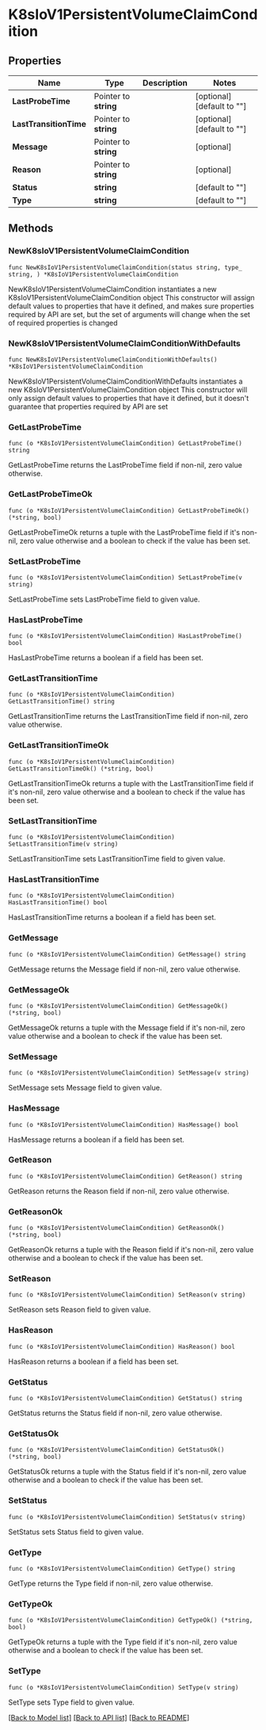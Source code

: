 # K8sIoV1PersistentVolumeClaimCondition

## Properties

Name | Type | Description | Notes
------------ | ------------- | ------------- | -------------
**LastProbeTime** | Pointer to **string** |  | [optional] [default to ""]
**LastTransitionTime** | Pointer to **string** |  | [optional] [default to ""]
**Message** | Pointer to **string** |  | [optional] 
**Reason** | Pointer to **string** |  | [optional] 
**Status** | **string** |  | [default to ""]
**Type** | **string** |  | [default to ""]

## Methods

### NewK8sIoV1PersistentVolumeClaimCondition

`func NewK8sIoV1PersistentVolumeClaimCondition(status string, type_ string, ) *K8sIoV1PersistentVolumeClaimCondition`

NewK8sIoV1PersistentVolumeClaimCondition instantiates a new K8sIoV1PersistentVolumeClaimCondition object
This constructor will assign default values to properties that have it defined,
and makes sure properties required by API are set, but the set of arguments
will change when the set of required properties is changed

### NewK8sIoV1PersistentVolumeClaimConditionWithDefaults

`func NewK8sIoV1PersistentVolumeClaimConditionWithDefaults() *K8sIoV1PersistentVolumeClaimCondition`

NewK8sIoV1PersistentVolumeClaimConditionWithDefaults instantiates a new K8sIoV1PersistentVolumeClaimCondition object
This constructor will only assign default values to properties that have it defined,
but it doesn't guarantee that properties required by API are set

### GetLastProbeTime

`func (o *K8sIoV1PersistentVolumeClaimCondition) GetLastProbeTime() string`

GetLastProbeTime returns the LastProbeTime field if non-nil, zero value otherwise.

### GetLastProbeTimeOk

`func (o *K8sIoV1PersistentVolumeClaimCondition) GetLastProbeTimeOk() (*string, bool)`

GetLastProbeTimeOk returns a tuple with the LastProbeTime field if it's non-nil, zero value otherwise
and a boolean to check if the value has been set.

### SetLastProbeTime

`func (o *K8sIoV1PersistentVolumeClaimCondition) SetLastProbeTime(v string)`

SetLastProbeTime sets LastProbeTime field to given value.

### HasLastProbeTime

`func (o *K8sIoV1PersistentVolumeClaimCondition) HasLastProbeTime() bool`

HasLastProbeTime returns a boolean if a field has been set.

### GetLastTransitionTime

`func (o *K8sIoV1PersistentVolumeClaimCondition) GetLastTransitionTime() string`

GetLastTransitionTime returns the LastTransitionTime field if non-nil, zero value otherwise.

### GetLastTransitionTimeOk

`func (o *K8sIoV1PersistentVolumeClaimCondition) GetLastTransitionTimeOk() (*string, bool)`

GetLastTransitionTimeOk returns a tuple with the LastTransitionTime field if it's non-nil, zero value otherwise
and a boolean to check if the value has been set.

### SetLastTransitionTime

`func (o *K8sIoV1PersistentVolumeClaimCondition) SetLastTransitionTime(v string)`

SetLastTransitionTime sets LastTransitionTime field to given value.

### HasLastTransitionTime

`func (o *K8sIoV1PersistentVolumeClaimCondition) HasLastTransitionTime() bool`

HasLastTransitionTime returns a boolean if a field has been set.

### GetMessage

`func (o *K8sIoV1PersistentVolumeClaimCondition) GetMessage() string`

GetMessage returns the Message field if non-nil, zero value otherwise.

### GetMessageOk

`func (o *K8sIoV1PersistentVolumeClaimCondition) GetMessageOk() (*string, bool)`

GetMessageOk returns a tuple with the Message field if it's non-nil, zero value otherwise
and a boolean to check if the value has been set.

### SetMessage

`func (o *K8sIoV1PersistentVolumeClaimCondition) SetMessage(v string)`

SetMessage sets Message field to given value.

### HasMessage

`func (o *K8sIoV1PersistentVolumeClaimCondition) HasMessage() bool`

HasMessage returns a boolean if a field has been set.

### GetReason

`func (o *K8sIoV1PersistentVolumeClaimCondition) GetReason() string`

GetReason returns the Reason field if non-nil, zero value otherwise.

### GetReasonOk

`func (o *K8sIoV1PersistentVolumeClaimCondition) GetReasonOk() (*string, bool)`

GetReasonOk returns a tuple with the Reason field if it's non-nil, zero value otherwise
and a boolean to check if the value has been set.

### SetReason

`func (o *K8sIoV1PersistentVolumeClaimCondition) SetReason(v string)`

SetReason sets Reason field to given value.

### HasReason

`func (o *K8sIoV1PersistentVolumeClaimCondition) HasReason() bool`

HasReason returns a boolean if a field has been set.

### GetStatus

`func (o *K8sIoV1PersistentVolumeClaimCondition) GetStatus() string`

GetStatus returns the Status field if non-nil, zero value otherwise.

### GetStatusOk

`func (o *K8sIoV1PersistentVolumeClaimCondition) GetStatusOk() (*string, bool)`

GetStatusOk returns a tuple with the Status field if it's non-nil, zero value otherwise
and a boolean to check if the value has been set.

### SetStatus

`func (o *K8sIoV1PersistentVolumeClaimCondition) SetStatus(v string)`

SetStatus sets Status field to given value.


### GetType

`func (o *K8sIoV1PersistentVolumeClaimCondition) GetType() string`

GetType returns the Type field if non-nil, zero value otherwise.

### GetTypeOk

`func (o *K8sIoV1PersistentVolumeClaimCondition) GetTypeOk() (*string, bool)`

GetTypeOk returns a tuple with the Type field if it's non-nil, zero value otherwise
and a boolean to check if the value has been set.

### SetType

`func (o *K8sIoV1PersistentVolumeClaimCondition) SetType(v string)`

SetType sets Type field to given value.



[[Back to Model list]](../README.md#documentation-for-models) [[Back to API list]](../README.md#documentation-for-api-endpoints) [[Back to README]](../README.md)


